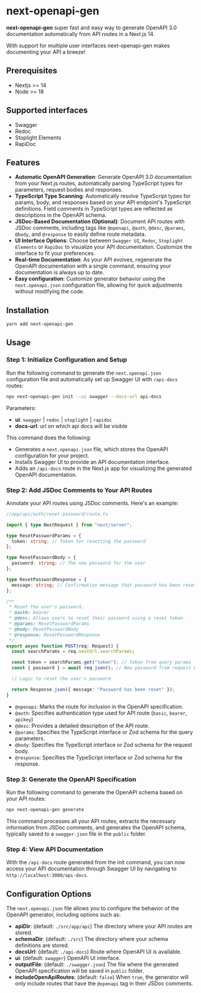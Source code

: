 # next-openapi-gen

**next-openapi-gen** super fast and easy way to generate OpenAPI 3.0 documentation automatically from API routes in a Next.js 14.

With support for multiple user interfaces next-openapi-gen makes documenting your API a breeze!

## Prerequisites

- Nextjs >= 14
- Node >= 18

## Supported interfaces

- Swagger
- Redoc
- Stoplight Elements
- RapiDoc

## Features

- **Automatic OpenAPI Generation**: Generate OpenAPI 3.0 documentation from your Next.js routes, automatically parsing TypeScript types for parameters, request bodies and responses.
- **TypeScript Type Scanning**: Automatically resolve TypeScript types for params, body, and responses based on your API endpoint's TypeScript definitions. Field comments in TypeScript types are reflected as descriptions in the OpenAPI schema.
- **JSDoc-Based Documentation (Optional)**:  Document API routes with JSDoc comments, including tags like `@openapi`, `@auth`, `@desc`, `@params`, `@body`, and `@response` to easily define route metadata.
- **UI Interface Options**: Choose between `Swagger UI`, `Redoc`, `Stoplight Elements` or `RapiDoc` to visualize your API documentation. Customize the interface to fit your preferences.
- **Real-time Documentation**: As your API evolves, regenerate the OpenAPI documentation with a single command, ensuring your documentation is always up to date.
- **Easy configuration**: Customize generator behavior using the `next.openapi.json` configuration file, allowing for quick adjustments without modifying the code.

## Installation

```bash
yarn add next-openapi-gen
```

## Usage

### Step 1: Initialize Configuration and Setup

Run the following command to generate the `next.openapi.json` configuration file and automatically set up Swagger UI with `/api-docs` routes:

```bash
npx next-openapi-gen init --ui swagger --docs-url api-docs
```

Parameters:
- **ui**: `swagger` | `redoc` | `stoplight` | `rapidoc`
- **docs-url**: url on which api docs will be visible

This command does the following:

- Generates a `next.openapi.json` file, which stores the OpenAPI configuration for your project.
- Installs Swagger UI to provide an API documentation interface.
- Adds an `/api-docs` route in the Next.js app for visualizing the generated OpenAPI documentation.

### Step 2: Add JSDoc Comments to Your API Routes

Annotate your API routes using JSDoc comments. Here's an example:

```typescript
//app/api/auth/reset-password/route.ts

import { type NextRequest } from "next/server";

type ResetPasswordParams = {
  token: string; // Token for resetting the password
};

type ResetPasswordBody = {
  password: string; // The new password for the user
};

type ResetPasswordResponse = {
  message: string; // Confirmation message that password has been reset
};

/**
 * Reset the user's password.
 * @auth: bearer
 * @desc: Allows users to reset their password using a reset token.
 * @params: ResetPasswordParams
 * @body: ResetPasswordBody
 * @response: ResetPasswordResponse
 */
export async function POST(req: Request) {
  const searchParams = req.nextUrl.searchParams;

  const token = searchParams.get("token"); // Token from query params
  const { password } = await req.json(); // New password from request body

  // Logic to reset the user's password

  return Response.json({ message: "Password has been reset" });
}
```

- `@openapi`: Marks the route for inclusion in the OpenAPI specification.
- `@auth`: Specifies authentication type used for API route (`basic`, `bearer`, `apikey`)
- `@desc`: Provides a detailed description of the API route.
- `@params`: Specifies the TypeScript interface or Zod schema for the query parameters.
- `@body`: Specifies the TypeScript interface or Zod schema for the request body.
- `@response`: Specifies the TypeScript interface or Zod schema for the response.

### Step 3: Generate the OpenAPI Specification

Run the following command to generate the OpenAPI schema based on your API routes:

```bash
npx next-openapi-gen generate
```

This command processes all your API routes, extracts the necessary information from JSDoc comments, and generates the OpenAPI schema, typically saved to a `swagger.json` file in the `public` folder.

### Step 4: View API Documentation

With the `/api-docs` route generated from the init command, you can now access your API documentation through Swagger UI by navigating to `http://localhost:3000/api-docs`.

## Configuration Options

The `next.openapi.json` file allows you to configure the behavior of the OpenAPI generator, including options such as:

- **apiDir**: (default: `./src/app/api`) The directory where your API routes are stored.
- **schemaDir**: (default: `./src`) The directory where your schema definitions are stored.
- **docsUrl**: (default: `./api-docs`) Route where OpenAPI UI is available.
- **ui**: (default: `swagger`) OpenAPI UI interface.
- **outputFile**: (default: `./swagger.json`) The file where the generated OpenAPI specification will be saved in `public` folder.
- **includeOpenApiRoutes**: (default: `false`) When `true`, the generator will only include routes that have the `@openapi` tag in their JSDoc comments.
